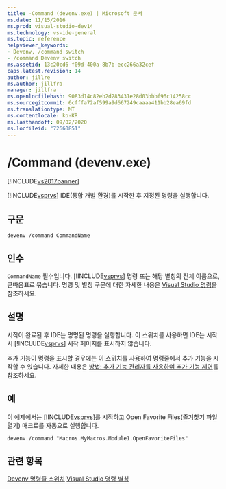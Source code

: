 ```yaml
---
title: -Command (devenv.exe) | Microsoft 문서
ms.date: 11/15/2016
ms.prod: visual-studio-dev14
ms.technology: vs-ide-general
ms.topic: reference
helpviewer_keywords:
- Devenv, /command switch
- /command Devenv switch
ms.assetid: 13c20cd6-f09d-400a-8b7b-ecc266a32cef
caps.latest.revision: 14
author: jillre
ms.author: jillfra
manager: jillfra
ms.openlocfilehash: 9083d14c82eb2d283431e28d03bbbf96c14258cc
ms.sourcegitcommit: 6cfffa72af599a9d667249caaaa411bb28ea69fd
ms.translationtype: MT
ms.contentlocale: ko-KR
ms.lasthandoff: 09/02/2020
ms.locfileid: "72660851"
---
```

# <a name="command-devenvexe"></a>/Command (devenv.exe)
[!INCLUDE[vs2017banner](../../includes/vs2017banner.md)]

[!INCLUDE[vsprvs](../../includes/vsprvs-md.md)] IDE(통합 개발 환경)를 시작한 후 지정된 명령을 실행합니다.

## <a name="syntax"></a>구문

```
devenv /command CommandName
```

## <a name="arguments"></a>인수
 `CommandName` 필수입니다. [!INCLUDE[vsprvs](../../includes/vsprvs-md.md)] 명령 또는 해당 별칭의 전체 이름으로, 큰따옴표로 묶습니다. 명령 및 별칭 구문에 대한 자세한 내용은 [Visual Studio 명령](../../ide/reference/visual-studio-commands.md)을 참조하세요.

## <a name="remarks"></a>설명
 시작이 완료된 후 IDE는 명명된 명령을 실행합니다. 이 스위치를 사용하면 IDE는 시작 시 [!INCLUDE[vsprvs](../../includes/vsprvs-md.md)] 시작 페이지를 표시하지 않습니다.

 추가 기능이 명령을 표시할 경우에는 이 스위치를 사용하여 명령줄에서 추가 기능을 시작할 수 있습니다. 자세한 내용은 [방법: 추가 기능 관리자를 사용하여 추가 기능 제어](https://msdn.microsoft.com/library/4f60444a-cb48-4cdb-8df4-941f6419aeeb)를 참조하세요.

## <a name="example"></a>예
 이 예제에서는 [!INCLUDE[vsprvs](../../includes/vsprvs-md.md)]를 시작하고 Open Favorite Files(즐겨찾기 파일 열기) 매크로를 자동으로 실행합니다.

```
devenv /command "Macros.MyMacros.Module1.OpenFavoriteFiles"
```

## <a name="see-also"></a>관련 항목
 [Devenv 명령줄 스위치](../../ide/reference/devenv-command-line-switches.md) [Visual Studio 명령 별칭](../../ide/reference/visual-studio-command-aliases.md)
